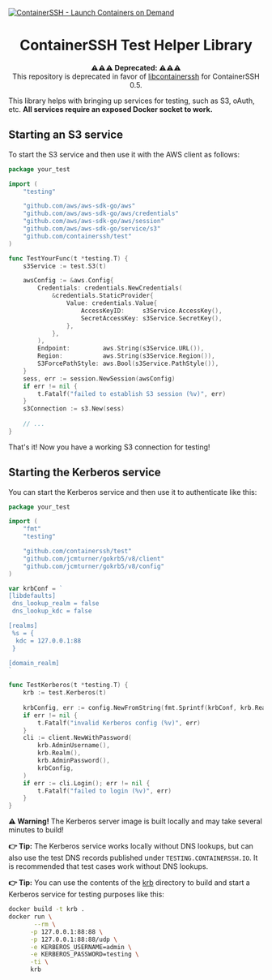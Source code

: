 [![ContainerSSH - Launch Containers on Demand](https://containerssh.github.io/images/logo-for-embedding.svg)](https://containerssh.io/)

<!--suppress HtmlDeprecatedAttribute -->
<h1 align="center">ContainerSSH Test Helper Library</h1>

<p align="center"><strong>⚠⚠⚠ Deprecated: ⚠⚠⚠</strong><br />This repository is deprecated in favor of <a href="https://github.com/ContainerSSH/libcontainerssh">libcontainerssh</a> for ContainerSSH 0.5.</p>

This library helps with bringing up services for testing, such as S3, oAuth, etc. **All services require an exposed Docker socket to work.**

## Starting an S3 service

To start the S3 service and then use it with the AWS client as follows:

```go
package your_test

import (
    "testing"

    "github.com/aws/aws-sdk-go/aws"
    "github.com/aws/aws-sdk-go/aws/credentials"
    "github.com/aws/aws-sdk-go/aws/session"
    "github.com/aws/aws-sdk-go/service/s3"
    "github.com/containerssh/test"
)

func TestYourFunc(t *testing.T) {
    s3Service := test.S3(t)

    awsConfig := &aws.Config{
        Credentials: credentials.NewCredentials(
            &credentials.StaticProvider{
                Value: credentials.Value{
                    AccessKeyID:     s3Service.AccessKey(),
                    SecretAccessKey: s3Service.SecretKey(),
                },
            },
        ),
        Endpoint:         aws.String(s3Service.URL()),
        Region:           aws.String(s3Service.Region()),
        S3ForcePathStyle: aws.Bool(s3Service.PathStyle()),
    }
    sess, err := session.NewSession(awsConfig)
    if err != nil {
        t.Fatalf("failed to establish S3 session (%v)", err)
    }
    s3Connection := s3.New(sess)
    
    // ...
}
```

That's it! Now you have a working S3 connection for testing!

## Starting the Kerberos service

You can start the Kerberos service and then use it to authenticate like this:

```go
package your_test

import (
    "fmt"
    "testing"

    "github.com/containerssh/test"
    "github.com/jcmturner/gokrb5/v8/client"
    "github.com/jcmturner/gokrb5/v8/config"
)

var krbConf = `
[libdefaults]
 dns_lookup_realm = false
 dns_lookup_kdc = false

[realms]
 %s = {
  kdc = 127.0.0.1:88
 }

[domain_realm]
`

func TestKerberos(t *testing.T) {
    krb := test.Kerberos(t)
    
    krbConfig, err := config.NewFromString(fmt.Sprintf(krbConf, krb.Realm()))
    if err != nil {
        t.Fatalf("invalid Kerberos config (%v)", err)
    }
    cli := client.NewWithPassword(
        krb.AdminUsername(),
        krb.Realm(),
        krb.AdminPassword(),
        krbConfig,
    )
    if err := cli.Login(); err != nil {
        t.Fatalf("failed to login (%v)", err)
    }
}
```

**⚠️ Warning!** The Kerberos server image is built locally and may take several minutes to build!

**👉 Tip:** The Kerberos service works locally without DNS lookups, but can also use the test DNS records published under `TESTING.CONTAINERSSH.IO`. It is recommended that test cases work without DNS lookups.

**👉 Tip:** You can use the contents of the [krb](krb) directory to build and start a Kerberos service for testing purposes like this:

```bash
docker build -t krb .
docker run \
       --rm \
      -p 127.0.0.1:88:88 \
      -p 127.0.0.1:88:88/udp \
      -e KERBEROS_USERNAME=admin \
      -e KERBEROS_PASSWORD=testing \
      -ti \
      krb
```
